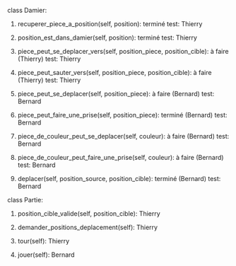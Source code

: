 class Damier:

1. recuperer_piece_a_position(self, position): terminé
	test: Thierry

2. position_est_dans_damier(self, position): terminé
	test: Thierry

3. piece_peut_se_deplacer_vers(self, position_piece, position_cible): à faire (Thierry)
	test: Thierry

4. piece_peut_sauter_vers(self, position_piece, position_cible): à faire (Thierry)
	test: Thierry

5. piece_peut_se_deplacer(self, position_piece): à faire (Bernard)
	test: Bernard

6. piece_peut_faire_une_prise(self, position_piece): terminé (Bernard)
	test: Bernard

7. piece_de_couleur_peut_se_deplacer(self, couleur): à faire (Bernard)
	test: Bernard

8. piece_de_couleur_peut_faire_une_prise(self, couleur): à faire (Bernard)
	test: Bernard
    
9. deplacer(self, position_source, position_cible): terminé (Bernard)
	test: Bernard



class Partie:

1. position_cible_valide(self, position_cible): Thierry

2. demander_positions_deplacement(self): Thierry

3. tour(self): Thierry

4. jouer(self): Bernard
